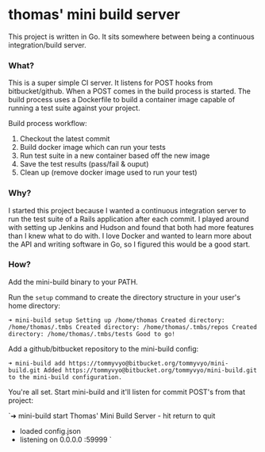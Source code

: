 # thomas' mini build server #

This project is written in Go. It sits somewhere between being a continuous integration/build server. 

### What? ###

This is a super simple CI server. It listens for POST hooks from bitbucket/github.
When a POST comes in the build process is started. The build process uses a Dockerfile
to build a container image capable of running a test suite against your project. 

Build process workflow:

1. Checkout the latest commit
2. Build docker image which can run your tests
3. Run test suite in a new container based off the new image
4. Save the test results (pass/fail & ouput)
5. Clean up (remove docker image used to run your test)


### Why? ###

I started this project because I wanted a continuous integration server to run the test suite of a Rails
application after each commit. I played around with setting up Jenkins and Hudson and found that both had 
more features than I knew what to do with. I love Docker and wanted to learn more about the API and 
writing software in Go, so I figured this would be a good start. 


### How? ###

Add the mini-build binary to your PATH.

Run the `setup` command to create the directory structure in your user's home directory:

`➜ mini-build setup
Setting up /home/thomas
Created directory: /home/thomas/.tmbs
Created directory: /home/thomas/.tmbs/repos
Created directory: /home/thomas/.tmbs/tests
Good to go!
`

Add a github/bitbucket repository to the mini-build config:

`➜ mini-build add https://tommyvyo@bitbucket.org/tommyvyo/mini-build.git
Added https://tommyvyo@bitbucket.org/tommyvyo/mini-build.git to the mini-build configuration.
`

You're all set. Start mini-build and it'll listen for commit POST's from that project:

`➜ mini-build start
Thomas' Mini Build Server - hit return to quit
 - loaded config.json
 - listening on 0.0.0.0 :59999
`

